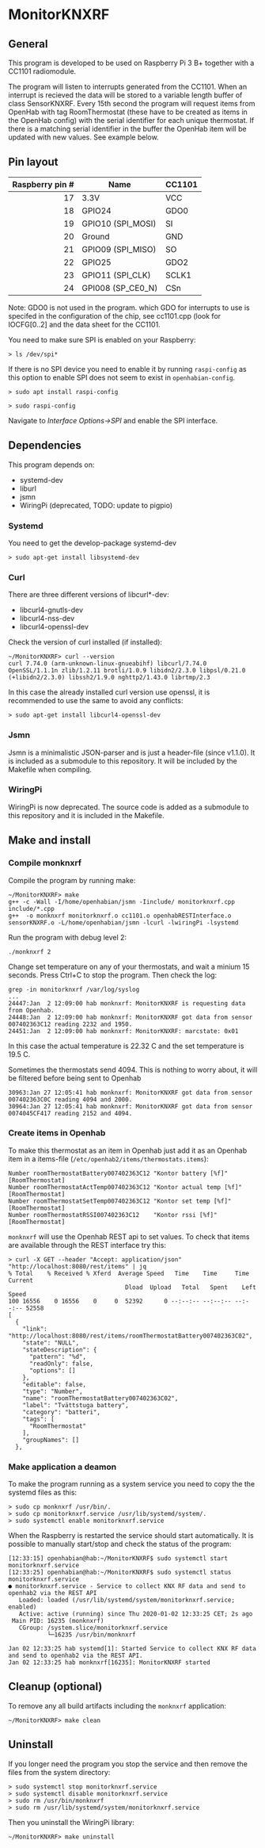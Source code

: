 # MonitorKNXRF

## General

This program is developed to be used on Raspberry Pi 3 B+ together with a CC1101 radiomodule.

The program will listen to interrupts generated from the CC1101. When an interrupt is recieved the data will be stored to a variable length buffer of class SensorKNXRF.
Every 15th second the program will request items from OpenHab with tag RoomThermostat (these have to be created as items in the OpenHab config) with the serial identifier for each unique thermostat. If there is a matching serial identifier in the buffer the OpenHab item will be updated with new values. See example below.

## Pin layout

| Raspberry pin # | Name | CC1101 |
| --: | --- | --- |
| 17 | 3.3V              | VCC |
| 18 | GPIO24            | GDO0 |
| 19 | GPIO10 (SPI_MOSI) | SI |
| 20 | Ground            | GND |
| 21 | GPIO09 (SPI_MISO) | SO |
| 22 | GPIO25            | GDO2 |
| 23 | GPIO11 (SPI_CLK)  | SCLK1 |
| 24 | GPI008 (SP_CE0_N) | CSn |

Note: GDO0 is not used in the program. which GDO for interrupts to use is specifed in the configuration of the chip, see cc1101.cpp (look for IOCFG[0..2] and the data sheet for the CC1101.

You need to make sure SPI is enabled on your Raspberry:
```
> ls /dev/spi*
```
If there is no SPI device you need to enable it by running `raspi-config` as this option to enable SPI does not seem to exist in `openhabian-config`.
```
> sudo apt install raspi-config

> sudo raspi-config
```
Navigate to *Interface Options->SPI* and enable the SPI interface.

## Dependencies
This program depends on:
- systemd-dev
- liburl
- jsmn
- WiringPi (deprecated, TODO: update to pigpio)

### Systemd
You need to get the develop-package systemd-dev
```
> sudo apt-get install libsystemd-dev
```

### Curl
There are three different versions of libcurl*-dev:
- libcurl4-gnutls-dev
- libcurl4-nss-dev
- libcurl4-openssl-dev

Check the version of curl installed (if installed):
```
~/MonitorKNXRF> curl --version
curl 7.74.0 (arm-unknown-linux-gnueabihf) libcurl/7.74.0 OpenSSL/1.1.1n zlib/1.2.11 brotli/1.0.9 libidn2/2.3.0 libpsl/0.21.0 (+libidn2/2.3.0) libssh2/1.9.0 nghttp2/1.43.0 librtmp/2.3
```
In this case the already installed curl version use openssl, it is recommended to use the same to avoid any conflicts:
```
> sudo apt-get install libcurl4-openssl-dev
```

### Jsmn
Jsmn is a minimalistic JSON-parser and is just a header-file (since v1.1.0). It is included as a submodule to this repository. 
It will be included by the Makefile when compiling.

### WiringPi
WiringPi is now deprecated. The source code is added as a submodule to this repository and it is included in the Makefile.

## Make and install

### Compile monknxrf
Compile the program by running make:
```
~/MonitorKNXRF> make
g++ -c -Wall -I/home/openhabian/jsmn -Iinclude/ monitorknxrf.cpp include/*.cpp
g++  -o monknxrf monitorknxrf.o cc1101.o openhabRESTInterface.o sensorKNXRF.o -L/home/openhabian/jsmn -lcurl -lwiringPi -lsystemd
```

Run the program with debug level 2:
```
./monknxrf 2
```
Change set temperature on any of your thermostats, and wait a minium 15 seconds.
Press Ctrl+C to stop the program.
Then check the log:
```
grep -in monitorknxrf /var/log/syslog
...
24447:Jan  2 12:09:00 hab monknxrf: MonitorKNXRF is requesting data from Openhab.
24448:Jan  2 12:09:00 hab monknxrf: MonitorKNXRF got data from sensor 007402363C12 reading 2232 and 1950.
24451:Jan  2 12:09:00 hab monknxrf: MonitorKNXRF: marcstate: 0x01

```
In this case the actual temperature is 22.32 C and the set temperature is 19.5 C.

Sometimes the thermostats send 4094. This is nothing to worry about, it will be filtered before being sent to Openhab
```
30963:Jan 27 12:05:41 hab monknxrf: MonitorKNXRF got data from sensor 007402363C0C reading 4094 and 2000.
30964:Jan 27 12:05:41 hab monknxrf: MonitorKNXRF got data from sensor 0074045CF417 reading 2152 and 4094.
```

### Create items in Openhab
To make this thermostat as an item in Openhab just add it as an Openhab item in a items-file (`/etc/openhab2/items/thermostats.items`):
```
Number roomThermostatBattery007402363C12 "Kontor battery [%f]" [RoomThermostat]
Number roomThermostatActTemp007402363C12 "Kontor actual temp [%f]" [RoomThermostat]
Number roomThermostatSetTemp007402363C12 "Kontor set temp [%f]" [RoomThermostat]
Number roomThermostatRSSI007402363C12 	 "Kontor rssi [%f]" [RoomThermostat]
```
`monknxrf` will use the Openhab REST api to set values. To check that items are available through the REST interface try this:
```
> curl -X GET --header "Accept: application/json" "http://localhost:8080/rest/items" | jq
% Total    % Received % Xferd  Average Speed   Time    Time     Time  Current
                                 Dload  Upload   Total   Spent    Left  Speed
100 16556    0 16556    0     0  52392      0 --:--:-- --:--:-- --:--:-- 52558
[
  {
    "link": "http://localhost:8080/rest/items/roomThermostatBattery007402363C02",
    "state": "NULL",
    "stateDescription": {
      "pattern": "%d",
      "readOnly": false,
      "options": []
    },
    "editable": false,
    "type": "Number",
    "name": "roomThermostatBattery007402363C02",
    "label": "Tvättstuga battery",
    "category": "batteri",
    "tags": [
      "RoomThermostat"
    ],
    "groupNames": []
  },

```

### Make application a deamon
To make the program running as a system service you need to copy the the systemd files as this:
```
> sudo cp monknxrf /usr/bin/.
> sudo cp monitorknxrf.service /usr/lib/systemd/system/.
> sudo systemctl enable monitorknxrf.service
```

When the Raspberry is restarted the service should start automatically. It is possible to manually start/stop and check the status of the program:
```
[12:33:15] openhabian@hab:~/MonitorKNXRF$ sudo systemctl start monitorknxrf.service
[12:33:25] openhabian@hab:~/MonitorKNXRF$ sudo systemctl status monitorknxrf.service
● monitorknxrf.service - Service to collect KNX RF data and send to openhab2 via the REST API
   Loaded: loaded (/usr/lib/systemd/system/monitorknxrf.service; enabled)
   Active: active (running) since Thu 2020-01-02 12:33:25 CET; 2s ago
 Main PID: 16235 (monknxrf)
   CGroup: /system.slice/monitorknxrf.service
           └─16235 /usr/bin/monknxrf

Jan 02 12:33:25 hab systemd[1]: Started Service to collect KNX RF data and send to openhab2 via the REST API.
Jan 02 12:33:25 hab monknxrf[16235]: MonitorKNXRF started
```

## Cleanup (optional)
To remove any all build artifacts including the `monknxrf` application:
```
~/MonitorKNXRF> make clean
```

## Uninstall 
If you longer need the program you stop the service and then remove the files from the system directory:
```
> sudo systemctl stop monitorknxrf.service
> sudo systemctl disable monitorknxrf.service
> sudo rm /usr/bin/monknxrf
> sudo rm /usr/lib/systemd/system/monitorknxrf.service
```
Then you uninstall the WiringPi library:
```
~/MonitorKNXRF> make uninstall
```